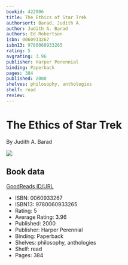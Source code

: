 ```yaml
---
bookid: 422906
title: The Ethics of Star Trek
authorsort: Barad, Judith A.
author: Judith A. Barad
authors: Ed Robertson
isbn: 0060933267
isbn13: 9780060933265
rating: 5
avgrating: 3.96
publisher: Harper Perennial
binding: Paperback
pages: 384
published: 2000
shelves: philosophy, anthologies
shelf: read
review: 
---
```


# The Ethics of Star Trek

By Judith A. Barad

![](../../1312063106l/422906.jpg)

## Book data

[GoodReads ID/URL](https://www.goodreads.com/book/show/422906)

- ISBN: 0060933267
- ISBN13: 9780060933265
- Rating: 5
- Average Rating: 3.96
- Published: 2000
- Publisher: Harper Perennial
- Binding: Paperback
- Shelves: philosophy, anthologies
- Shelf: read
- Pages: 384

